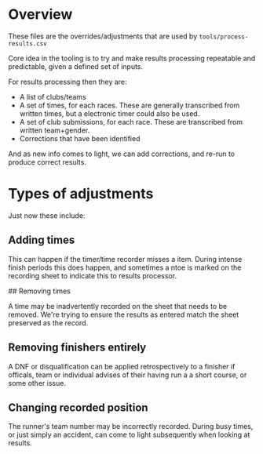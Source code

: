 # Overview

These files are the overrides/adjustments that are used by `tools/process-results.csv`

Core idea in the tooling is to try and make results processing repeatable and predictable, given a defined set of inputs. 

For results processing then they are:
* A list of clubs/teams
* A set of times, for each races. These are generally transcribed from written times, but a electronic timer could also be used.
* A set of club submissions, for each race. These are transcribed from written team+gender.
* Corrections that have been identified

And as new info comes to light, we can add corrections, and re-run to produce correct results.

# Types of adjustments

Just now these include:

## Adding times

This can happen if the timer/time recorder misses a item. During intense finish periods this does happen, and sometimes a ntoe is marked on the recording sheet to indicate this to results processor.

## Removing times

A time may be inadvertently recorded on the sheet that needs to be removed. We're trying to ensure the results as entered match the sheet preserved as the record.

## Removing finishers entirely

A DNF or disqualification can be applied retrospectively to a finisher if officals, team or individual advises of their having run a a short course, or some other issue.

## Changing recorded position

The runner's team number may be incorrectly recorded. During busy times, or just simply an accident, can come to light subsequently when looking at results.